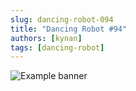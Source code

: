 ```yaml
---
slug: dancing-robot-094
title: "Dancing Robot #94"
authors: [kynan]
tags: [dancing-robot]
---
```


![Example banner](/img/stories/dancing-robot/094.PNG)

